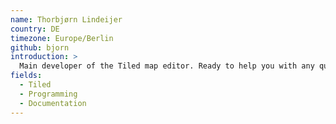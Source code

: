 ```yaml
---
name: Thorbjørn Lindeijer
country: DE
timezone: Europe/Berlin
github: bjorn
introduction: >
  Main developer of the Tiled map editor. Ready to help you with any questions related to Tiled tasks and in general with questions about programming.
fields:
  - Tiled
  - Programming
  - Documentation
---
```

